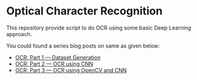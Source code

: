 # Optical Character Recognition
This repository provide script to do OCR using some basic Deep Learning approach.

You could found a series blog posts on same as given below:
* [OCR: Part 1 — Dataset Generation](https://medium.com/@vijendra1125/ocr-part-1-generate-dataset-69509fbce9c1)
* [OCR: Part 2 — OCR using CNN](https://medium.com/@vijendra1125/ocr-part-2-ocr-using-cnn-f43f0cee8016)
* [OCR: Part 3 — OCR using OpenCV and CNN](https://medium.com/@vijendra1125/ocr-part-3-ocr-using-image-segmentation-and-cnn-d0951431869b)

